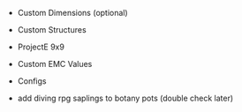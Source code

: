 * Custom Dimensions (optional)
* Custom Structures
* ProjectE 9x9
* Custom EMC Values
* Configs

* add diving rpg saplings to botany pots (double check later)